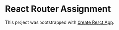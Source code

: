 # React Router Assignment

This project was bootstrapped with [Create React App](https://github.com/facebook/create-react-app).

